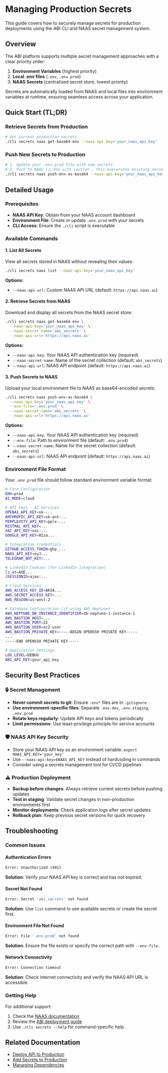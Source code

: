 # Managing Production Secrets

This guide covers how to securely manage secrets for production deployments using the ABI CLI and NAAS secret management system.

## Overview

The ABI platform supports multiple secret management approaches with a clear priority order:

1. **Environment Variables** (highest priority)
2. **Local .env files** (`.env`, `.env.prod`)
3. **NAAS Secrets** (centralized secret store, lowest priority)

Secrets are automatically loaded from NAAS and local files into environment variables at runtime, ensuring seamless access across your application.

## Quick Start (TL;DR)

### Retrieve Secrets from Production
```bash
# Get current production secrets
./cli secrets naas get-base64-env --naas-api-key='your_naas_api_key'
```

### Push New Secrets to Production
```bash
# 1. Update your .env.prod file with new secrets
# 2. Push to NAAS (⚠️ Use with caution - this overwrites existing secrets)
./cli secrets naas push-env-as-base64 --naas-api-key='your_naas_api_key'
```

## Detailed Usage

### Prerequisites

- **NAAS API Key**: Obtain from your NAAS account dashboard
- **Environment File**: Create or update `.env.prod` with your secrets
- **CLI Access**: Ensure the `./cli` script is executable

### Available Commands

#### 1. List All Secrets
View all secrets stored in NAAS without revealing their values:

```bash
./cli secrets naas list --naas-api-key='your_naas_api_key'
```

**Options:**
- `--naas-api-url`: Custom NAAS API URL (default: `https://api.naas.ai`)

#### 2. Retrieve Secrets from NAAS
Download and display all secrets from the NAAS secret store:

```bash
./cli secrets naas get-base64-env \
  --naas-api-key='your_naas_api_key' \
  --naas-secret-name='abi_secrets' \
  --naas-api-url='https://api.naas.ai'
```

**Options:**
- `--naas-api-key`: Your NAAS API authentication key (required)
- `--naas-secret-name`: Name of the secret collection (default: `abi_secrets`)
- `--naas-api-url`: NAAS API endpoint (default: `https://api.naas.ai`)

#### 3. Push Secrets to NAAS
Upload your local environment file to NAAS as base64-encoded secrets:

```bash
./cli secrets naas push-env-as-base64 \
  --naas-api-key='your_naas_api_key' \
  --env-file='.env.prod' \
  --naas-secret-name='abi_secrets' \
  --naas-api-url='https://api.naas.ai'
```

**Options:**
- `--naas-api-key`: Your NAAS API authentication key (required)
- `--env-file`: Path to environment file (default: `.env.prod`)
- `--naas-secret-name`: Name for the secret collection (default: `abi_secrets`)
- `--naas-api-url`: NAAS API endpoint (default: `https://api.naas.ai`)

### Environment File Format

Your `.env.prod` file should follow standard environment variable format:

```bash
# Core Configuration
ENV=prod
AI_MODE=cloud

# API Keys - AI Services
OPENAI_API_KEY=sk-...
ANTHROPIC_API_KEY=sk-ant-...
PERPLEXITY_API_KEY=pplx-...
MISTRAL_API_KEY=...
XAI_API_KEY=xai-...
GOOGLE_API_KEY=AIza...

# Integration Credentials
GITHUB_ACCESS_TOKEN=ghp_...
NAAS_API_KEY=eyJ...
TELEGRAM_BOT_KEY=...

# LinkedIn Cookies (for LinkedIn integration)
li_at=AQE...
JSESSIONID=ajax:...

# Cloud Services
AWS_ACCESS_KEY_ID=AKIA...
AWS_SECRET_ACCESS_KEY=...
AWS_REGION=us-west-2

# Database Configuration (if using AWS Neptune)
AWS_NEPTUNE_DB_INSTANCE_IDENTIFIER=db-neptune-1-instance-1
AWS_BASTION_HOST=...
AWS_BASTION_PORT=22
AWS_BASTION_USER=ec2-user
AWS_BASTION_PRIVATE_KEY=-----BEGIN OPENSSH PRIVATE KEY-----
...
-----END OPENSSH PRIVATE KEY-----

# Application Settings
LOG_LEVEL=DEBUG
ABI_API_KEY=your_api_key
```

## Security Best Practices

### 🔒 Secret Management
- **Never commit secrets to git**: Ensure `.env*` files are in `.gitignore`
- **Use environment-specific files**: Separate `.env.dev`, `.env.staging`, `.env.prod`
- **Rotate keys regularly**: Update API keys and tokens periodically
- **Limit permissions**: Use least-privilege principle for service accounts

### 🛡️ NAAS API Key Security
- Store your NAAS API key as an environment variable: `export NAAS_API_KEY='your_key'`
- Use `--naas-api-key=$NAAS_API_KEY` instead of hardcoding in commands
- Consider using a secrets management tool for CI/CD pipelines

### ⚠️ Production Deployment
- **Backup before changes**: Always retrieve current secrets before pushing updates
- **Test in staging**: Validate secret changes in non-production environments first
- **Monitor deployments**: Check application logs after secret updates
- **Rollback plan**: Keep previous secret versions for quick recovery

## Troubleshooting

### Common Issues

#### Authentication Errors
```bash
Error: Unauthorized (401)
```
**Solution**: Verify your NAAS API key is correct and has not expired.

#### Secret Not Found
```bash
Error: Secret 'abi_secrets' not found
```
**Solution**: Use `list` command to see available secrets or create the secret first.

#### Environment File Not Found
```bash
Error: File '.env.prod' not found
```
**Solution**: Ensure the file exists or specify the correct path with `--env-file`.

#### Network Connectivity
```bash
Error: Connection timeout
```
**Solution**: Check internet connectivity and verify the NAAS API URL is accessible.

### Getting Help

For additional support:
1. Check the [NAAS documentation](https://docs.naas.ai)
2. Review the [ABI deployment guide](../distribution/devops/deploy_api_to_production.md)
3. Use `./cli secrets --help` for command-specific help

## Related Documentation

- [Deploy API to Production](../distribution/devops/deploy_api_to_production.md)
- [Add Secrets to Production](../distribution/devops/add_secrets_to_production.md)
- [Managing Dependencies](manage_dependencies.md)